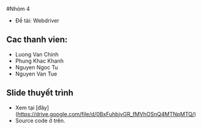 #Nhóm 4
- Đề tài: Webdriver

## Cac thanh vien:

- Luong Van Chinh 
- Phung Khac Khanh
- Nguyen Ngoc Tu
- Nguyen Van Tue

## Slide thuyết trình

- Xem tại [đây] (https://drive.google.com/file/d/0BxFuhbjvGR_fMVhOSnQ4MTNpMTQ/)
- Source code ở trên.

